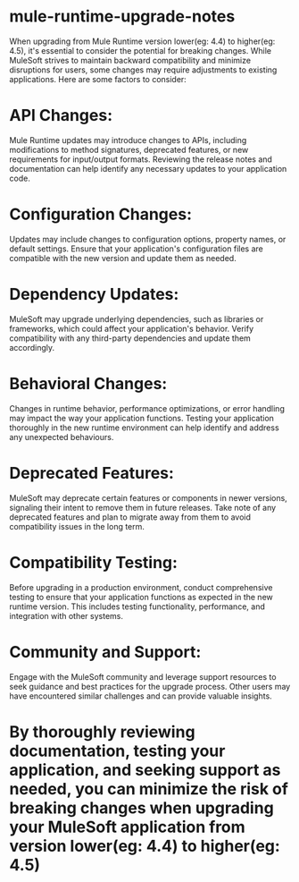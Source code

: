 # mule-runtime-upgrade-notes

When upgrading from Mule Runtime version lower(eg: 4.4) to higher(eg: 4.5), it's essential to consider the potential for breaking changes. While MuleSoft strives to maintain backward compatibility and minimize disruptions for users, some changes may require adjustments to existing applications. Here are some factors to consider:

# API Changes: 
Mule Runtime updates may introduce changes to APIs, including modifications to method signatures, deprecated features, or new requirements for input/output formats. Reviewing the release notes and documentation can help identify any necessary updates to your application code.

# Configuration Changes: 
Updates may include changes to configuration options, property names, or default settings. Ensure that your application's configuration files are compatible with the new version and update them as needed.

# Dependency Updates: 
MuleSoft may upgrade underlying dependencies, such as libraries or frameworks, which could affect your application's behavior. Verify compatibility with any third-party dependencies and update them accordingly.

# Behavioral Changes: 
Changes in runtime behavior, performance optimizations, or error handling may impact the way your application functions. Testing your application thoroughly in the new runtime environment can help identify and address any unexpected behaviours.

# Deprecated Features: 
MuleSoft may deprecate certain features or components in newer versions, signaling their intent to remove them in future releases. Take note of any deprecated features and plan to migrate away from them to avoid compatibility issues in the long term.

# Compatibility Testing: 
Before upgrading in a production environment, conduct comprehensive testing to ensure that your application functions as expected in the new runtime version. This includes testing functionality, performance, and integration with other systems.

# Community and Support: 
Engage with the MuleSoft community and leverage support resources to seek guidance and best practices for the upgrade process. Other users may have encountered similar challenges and can provide valuable insights.

# By thoroughly reviewing documentation, testing your application, and seeking support as needed, you can minimize the risk of breaking changes when upgrading your MuleSoft application from version lower(eg: 4.4) to higher(eg: 4.5)
